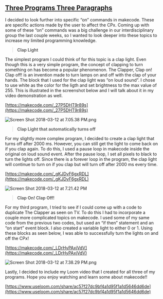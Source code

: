 ## [Three Programs Three Paragraphs](https://nickbeati5.wordpress.com/2018/03/13/three-programs-three-paragraphs/)

I decided to look further into specific “on” commands in makecode. These are specific actions made by the user to affect the CPx. Coming up with some of these “on” commands was a big challenge in our interdisciplinary group the last couple weeks, so I wanted to look deeper into these topics to increase my limited programming knowledge.

>   **Clap Light**

The simplest program I could think of for this topic is a clap light. Even though this is a very simple program, the concept of clapping to turn something on has become a popular phenomenon. The Clapper, Clap on! Clap off! is an invention made to turn lamps on and off with the clap of your hands. The block that I used for the clap light was “on loud sound”. I chose to use white as the color for the ligth and set brightness to the max value of 255. This is illustrated in the screenshot below and I will talk about it in my video demonstration as well.

[https://makecode.com/_27P5DHT9r89s](https://makecode.com/_27P5DHT9r89s)

![Screen Shot 2018-03-12 at 7.05.38 PM.png](https://nickbeati5.files.wordpress.com/2018/03/screen-shot-2018-03-12-at-7-05-38-pm.png?w=660)

>   **Clap Light that automatically turns off**

For my slightly more complex program, I decided to create a clap light that turns off after 2000 ms. However, you can still get the light to come back on if you clap again. To do this, I used a pause loop in makecode inside the original on loud sound event. After the pause loop, I set all pixels to black to turn the lights off. Since there is a forever loop in the program, the clap light will continue to turn on if you clap but will turn off after 2000 ms every time.

[https://makecode.com/_gKJDvF6gxRDL](https://makecode.com/_gKJDvF6gxRDL)

![Screen Shot 2018-03-12 at 7.21.42 PM](https://nickbeati5.files.wordpress.com/2018/03/screen-shot-2018-03-12-at-7-21-42-pm.png?w=660)

>   **Clap On! Clap Off!**

For my third program, I tried to see if I could come up with a code to duplicate The Clapper as seen on TV. To do this I had to incorporate a couple more complicated topics on makecode. I used some of my same code from the previous two codes, but used an “if then” statement and an “on start” event block. I also created a variable light to either 0 or 1. Using these blocks as seen below, I was able to successfully turn the lights on and off the CPx!

[https://makecode.com/_LDrHyPAxjVdV](https://makecode.com/_LDrHyPAxjVdV)

![Screen Shot 2018-03-12 at 7.38.29 PM.png](https://nickbeati5.files.wordpress.com/2018/03/screen-shot-2018-03-12-at-7-38-29-pm.png?w=660)

Lastly, I decided to include my Loom video that I created for all three of my programs. Hope you enjoy watching and learn some about makecode!!

[https://www.useloom.com/share/ac57f27dc9bf4a1d95f1a1d5646dd6de](https://www.useloom.com/share/ac57f27dc9bf4a1d95f1a1d5646dd6de)
